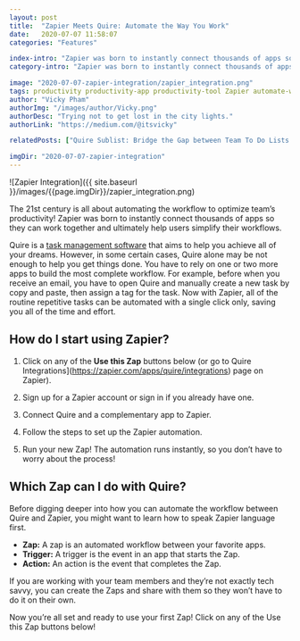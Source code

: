 ```yaml
---
layout: post
title:  "Zapier Meets Quire: Automate the Way You Work"
date:   2020-07-07 11:58:07
categories: "Features"

index-intro: "Zapier was born to instantly connect thousands of apps so they can work together and ultimately help users simplify their workflows. Integrate Zapier to your Quire projects to optimize the way you work."
category-intro: "Zapier was born to instantly connect thousands of apps so they can work together and ultimately help users simplify their workflows. Integrate Zapier to your Quire projects to optimize the way you work."

image: "2020-07-07-zapier-integration/zapier_integration.png"
tags: productivity productivity-app productivity-tool Zapier automate-workflow Zapier-integration increase-productivity remote-team to-do-list-app working-remotely remote-teams task-management task-management-software project-management-software productivity-tips to-do-list task-list
author: "Vicky Pham"
authorImg: "/images/author/Vicky.png"
authorDesc: "Trying not to get lost in the city lights."
authorLink: "https://medium.com/@itsvicky"

relatedPosts: ["Quire Sublist: Bridge the Gap between Team To Do Lists and Personal Productivity", "A Closer Look at Quire Redesigned My Tasks II", "Quire Peekaboo and GTD Methodology: A Miracle for Your Productivity Hack"]

imgDir: "2020-07-07-zapier-integration"
---
```


![Zapier Integration]({{ site.baseurl }}/images/{{page.imgDir}}/zapier_integration.png)

The 21st century is all about automating the workflow to optimize team’s productivity! Zapier was born to instantly connect thousands of apps so they can work together and ultimately help users simplify their workflows. 

Quire is a [task management software](https://quire.io/compare/best-task-management-software-for-creative-teams) that aims to help you achieve all of your dreams. However, in some certain cases, Quire alone may be not enough to help you get things done. You have to rely on one or two more apps to build the most complete workflow. For example, before when you receive an email, you have to open Quire and manually create a new task by copy and paste, then assign a tag for the task. Now with Zapier, all of the routine repetitive tasks can be automated with a single click only, saving you all of the time and effort. 

## How do I start using Zapier?

1. Click on any of the **Use this Zap** buttons below (or go to Quire Integrations](https://zapier.com/apps/quire/integrations) page on Zapier).

1. Sign up for a Zapier account or sign in if you already have one.

1. Connect Quire and a complementary app to Zapier. 

1. Follow the steps to set up the Zapier automation.

1. Run your new Zap! The automation runs instantly, so you don’t have to worry about the process!

## Which Zap can I do with Quire?

Before digging deeper into how you can automate the workflow between Quire and Zapier, you might want to learn how to speak Zapier language first. 

* **Zap:** A zap is an automated workflow between your favorite apps. 
* **Trigger:** A trigger is the event in an app that starts the Zap. 
* **Action:** An action is the event that completes the Zap. 

If you are working with your team members and they’re not exactly tech savvy, you can create the Zaps and share with them so they won’t have to do it on their own. 

Now you’re all set and ready to use your first Zap! Click on any of the Use this Zap buttons below! 

<script type="text/javascript" src="https://zapier.com/apps/embed/widget.js?guided_zaps=207182,207271,207303,207308,207313,207322,207335,207337,207340,207345"></script>


[jekyll]:      http://jekyllrb.com
[jekyll-gh]:   https://github.com/jekyll/jekyll
[jekyll-help]: https://github.com/jekyll/jekyll-help